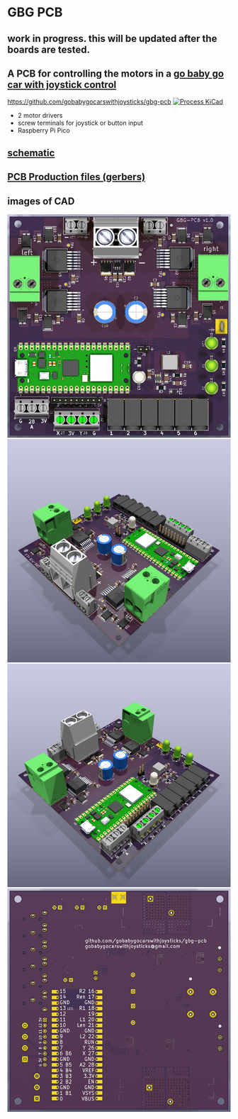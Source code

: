 # GBG PCB
## work in progress. this will be updated after the boards are tested.

## A PCB for controlling the motors in a [go baby go car with joystick control](https://gobabygocarswithjoysticks.github.io/index/)
https://github.com/gobabygocarswithjoysticks/gbg-pcb
[![Process KiCad](https://github.com/gobabygocarswithjoysticks/gbg-pcb/actions/workflows/process-kicad.yml/badge.svg?branch=main)](https://github.com/gobabygocarswithjoysticks/gbg-pcb/actions/workflows/process-kicad.yml)

* 2 motor drivers
* screw terminals for joystick or button input
* Raspberry Pi Pico

## [schematic](https://github.com/gobabygocarswithjoysticks/gbg-pcb/blob/main/schematic.pdf)

## [PCB Production files (gerbers)](https://github.com/gobabygocarswithjoysticks/gbg-pcb/tree/main/PCB_production)

## images of CAD

![auto generated image, topview](https://github.com/gobabygocarswithjoysticks/gbg-pcb/blob/main/renders/top.jpg)
![auto generated image, p1](https://github.com/gobabygocarswithjoysticks/gbg-pcb/blob/main/renders/perspective1.jpg)
![auto generated image, p2](https://github.com/gobabygocarswithjoysticks/gbg-pcb/blob/main/renders/perspective2.jpg)
![auto_generated_image, back](https://github.com/gobabygocarswithjoysticks/gbg-pcb/blob/main/renders/back.jpg)
